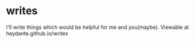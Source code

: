 # writes
I'll write things which would be helpful for me and you(maybe).
Viewable at heydante.github.io/writes
